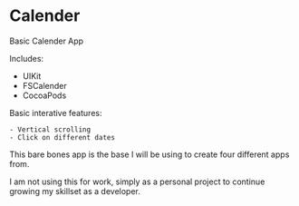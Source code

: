 # Calender

Basic Calender App

Includes:

  - UIKit
  - FSCalender
  - CocoaPods
  
  Basic interative features:
  
    - Vertical scrolling
    - Click on different dates
    
  This bare bones app is the base I will be using to create 
  four different apps from. 
  
  I am not using this for work, simply as a personal project to 
  continue growing my skillset as a developer.
  
  
